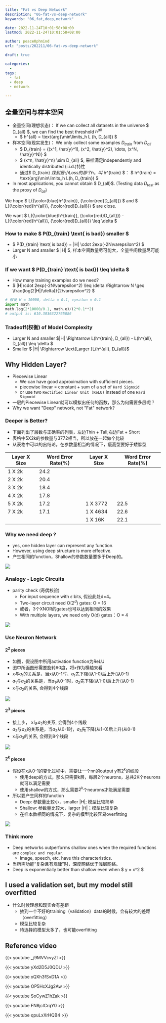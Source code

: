 ```yaml
---
title: "Fat vs Deep Network"
description: "06-fat-vs-deep-network"
keywords: "06,fat,deep,network"

date: 2022-11-24T10:01:58+08:00
lastmod: 2022-11-24T10:01:58+08:00

author: peace0phmind
url: "posts/202211/06-fat-vs-deep-network"

draft: true

categories:
  -
tags:
  - fat
  - deep
  - network

---
```


## 全量空间与样本空间
- 全量空间(理想状态)： If we can collect all datasets in the universe $ D_{all} $, we can find the best threshold $h^{all}$
  - $ h^{all} = \text{arg}\min\limits_h L (h, D_{all}) $ 
- 样本空间(现实发生)： We only collect some examples $D_{train}$ from $D_{all}$
  - $ D_{train} = {(x^1, \hat{y}^1), (x^2, \hat{y}^2), \dots, (x^N, \hat{y}^N)} $
  - $ (x^n, \hat{y}^n) \sim D_{all} $, 采样满足independently and identically distributed (i.i.d.)特性
  - 通过$ D_{train} $找到最小Loss的那个h，叫$ h^{train} $： $ h^{train} = \text{arg}\min\limits_h L(h, D_{train}) $
- In most applications, you cannot obtain $ D_{all}$. (Testing data $D_{test}$ as the proxy of $D_{all}$)

We hope $ L({\color{blue}h^{train}}, {\color{red}D_{all}}) $ and $ L({\color{red}h^{all}}, {\color{red}D_{all}}) $ are close.

We want $ L({\color{blue}h^{train}}, {\color{red}D_{all}}) - L({\color{red}h^{all}}, {\color{red}D_{all}}) \leq \delta $ 

### How to make $ P(D_{train} \text{ is bad}) smaller $
- $ P(D_{train} \text{ is bad}) = |H| \cdot 2exp(-2N\varepsilon^2) $
- Larger N and smaller $ |H| $, 样本空间数量尽可能大，全量空间数量尽可能小

### If we want $ P(D_{train} \text{ is bad})  \leq \delta $
- How many training examples do we need?
- $ |H|\cdot 2exp(-2N\varepsilon^2) \leq \delta  \Rightarrow N \geq \frac{log(2|H|/\delta)}{2\varepsilon^2} $

```python
# 假设 H = 10000, delta = 0.1, epsilon = 0.1
import math
math.log(2*10000/0.1, math.e)/(2*0.1**2)
# output is: 610.3036322765086
```

### Tradeoff(权衡) of Model Complexity
- Larger N and smaller $|H| \Rightarrow L(h^{train}, D_{all}) - L(h^{all}, D_{all}) \leq \delta $
- Smaller $ |H| \Rightarrow \text{Larger }L(h^{all}, D_{all})$

## Why Hidden Layer?
- Piecewise Linear
  - We can have good approximation with sufficient pieces.
  - piecewise linear = constant + sum of a set of `Hard Sigmoid`
  - or use two `Rectified Linear Unit (ReLU)` instead of one `Hard Sigmoid`
- 一层的Piecewise Linear就可以模拟出任何的函数，那么为何需要多层呢？
- Why we want "Deep" network, not "Fat" network?

### Deeper is Better?
- 下面列出了层数与正确率的列表，左边Thin + Tall;右边Fat + Short
- 表格中5X2k的参数量与3772相当，所以放在一起做个比较
- 从表格中可以的出结论，在参数量相当的情况下，瘦高型要好于矮胖型

| Layer X Size | Word Error Rate(%) | Layer X Size | Word Error Rate(%) |
|--|--|--|--|
| 1 X 2k | 24.2 | | |
| 2 X 2k | 20.4 | | |
| 3 X 2k | 18.4 | | |
| 4 X 2k | 17.8 | | |
| 5 X 2k | 17.2 | 1 X 3772 | 22.5 |
| 7 X 2k | 17.1 | 1 X 4634 | 22.6 |
| | | 1 X 16K | 22.1 |

### Why we need deep ?
- yes, one hidden layer can represent any function.
- However, using deep structure is more effective.
- 产生相同的function，Shallow的参数数量要多于Deep的。

![](/images/202211/06-fat-vs-deep-network/03.014.jpg)

### Analogy - Logic Circuits
- parity check (奇偶校验)
  - For input sequence with `d` bits, 假设此处d=4。
  - Two-layer circuit need O($2^d$) gates: O = 16
  - 或者，3个XNOR的gates也可以达到相同的效果
  - With multiple layers, we need only O(d) gates：O = 4

![](/images/202211/06-fat-vs-deep-network/03.015.jpg)

### Use Neuron Network

#### $2^2$ pieces
- 如图，假设图中所用activation function为ReLU
- 图中所画图形需要旋转90度，将x作为横轴来看
- x与$a_1$的关系是，当x从0-1时，$a_1$先下降(从1-0)后上升(从0-1)
- $a_1$与$a_2$的关系是，当$a_1$从0-1时，$a_2$先下降(从1-0)后上升(从0-1)
- x与$a_2$的关系, 会得到4个线段

![](/images/202211/06-fat-vs-deep-network/03.020.jpg)

#### $2^3$ pieces
- 接上步， x与$a_2$的关系, 会得到4个线段
- $a_2$与$a_3$的关系是，当$a_2$从0-1时，$a_3$先下降(从1-0)后上升(从0-1)
- x与$a_3$的关系, 会得到8个线段

![](/images/202211/06-fat-vs-deep-network/03.021.jpg)

#### $2^k$ pieces
- 假设在x从0-1的变化过程中，需要让一个nn的output y有$2^k$的线段
  - 使用deep的方式，那么只需要k层，每层2个neurons，总共2K个neurons就可以满足需要
  - 使用shallow的方式，那么需要$2^k$个neurons才能满足需要
- 所以要产生同样的function
  - Deep: 参数量比较小，smaller $|H|$; 模型比较简单
  - Shallow: 参数量比较大，larger $|H|$；模型比较复杂
  - 在样本数相同的情况下，复杂的模型比较容易overfitting

![](/images/202211/06-fat-vs-deep-network/03.022.jpg)

### Think more
- Deep networks outperforms shallow ones when the required functions are `complex and regular`.
  - Image, speech, etc. have this characteristics.
- 当所需功能“复杂且有规律”时，深度网络优于浅层网络。
- Deep is exponentially better than shallow even when $ y = x^2 $

## I used a validation set, but my model still overfitted
- 什么时候理想和现实会有差距
  - 抽到一个不好的training（validation）data的时候，会有较大的差距（overfitting）
  - 模型比较复杂
  - 待选择的模型太多了，也可能overfitting

## Reference video

{{< youtube _j9MVVcvyZI >}}

{{< youtube yXd2D5J0QDU >}}

{{< youtube xQXh3fSvD1A >}}

{{< youtube OP5HcXJg2Aw >}}

{{< youtube SoCywZ1hZak >}}

{{< youtube FN8jclCrqY0 >}}

{{< youtube qpuLxXrHQB4 >}}
